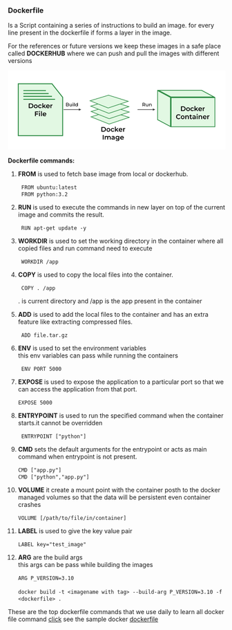### Dockerfile 
 Is a Script containing a series of instructions to build an image.
for every line present in the dockerfile if forms a layer in the image.

For the references or future versions  we keep these images in a safe place called __DOCKERHUB__ where we can push and pull the images with different versions

![](/Theory/images/dockerfile-2.png)

__Dockerfile commands:__

1) __FROM__ is used to fetch base image from local or dockerhub.  
    
        FROM ubuntu:latest
        FROM python:3.2

2) __RUN__ is used to execute the commands in new layer on top of the current image and commits the result.
        
        RUN apt-get update -y

3) __WORKDIR__ is used to set the working directory in the container where all copied files and run command need to execute 
        
        WORKDIR /app

4) __COPY__ is used to copy the local files into the container.
        
        COPY . /app  
    . is current directory and /app is the app present in the container

5) __ADD__ is used to add the local files to the container and has an extra feature like extracting compressed files.
        
        ADD file.tar.gz

6) __ENV__ is used to set the environment variables  
this env variables can pass while running the containers

        
        ENV PORT 5000

7) __EXPOSE__ is used to expose the application to a particular port so that we can access the application from that port.
       
       
       EXPOSE 5000

8) __ENTRYPOINT__ is used to run the specified command when the container starts.it cannot be overridden
        
        ENTRYPOINT ["python"]

9)  __CMD__ sets the default arguments for the entrypoint or acts as main command when entrypoint is not present.
        
        CMD ["app.py"]
        CMD ["python","app.py"]
10) __VOLUME__ it create a mount point with the container posth to the docker managed volumes so that the data will be persistent even container crashes
        
        VOLUME [/path/to/file/in/container]

11) __LABEL__ is used to give the key value pair 
  
    
      
        LABEL key="test_image"

12) __ARG__ are the build args  
this args can be pass while building the images
  
    
      
        ARG P_VERSION=3.10

        docker build -t <imagename with tag> --build-arg P_VERSION=3.10 -f <dockerfile> .

These are the top dockerfile commands that we use daily to learn all docker file command [click](https://docs.docker.com/reference/dockerfile/)
see the sample docker [dockerfile](/code/Dockerfile)

